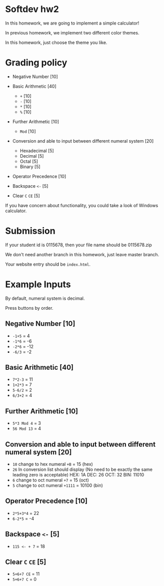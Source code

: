 # Softdev hw2

In this homework, we are going to implement a simple calculator!

In previous homework, we implement two different color themes.

In this homework, just choose the theme you like.

# Grading policy

- Negative Number [10]

- Basic Arithmetic [40]

	- ``+`` [10]
	- ``-`` [10]
	- ``*`` [10]
	- ``%`` [10]

- Further Arithmetic [10]

	- ``Mod`` [10]

- Conversion and able to input between different numeral system [20]

	- Hexadecimal [5]
	- Decimal [5]
	- Octal [5]
	- Binary [5]

- Operator Precedence [10]

- Backspace ``<-`` [5]

- Clear `C` `CE` [5]

If you have concern about functionality, you could take a look of Windows calculator.

# Submission

If your student id is 0115678, then your file name should be 0115678.zip

We don't need another branch in this homework, just leave master branch.

Your website entry should be `index.html`.

# Example Inputs

By default, numeral system is decimal.

Press buttons by order.

## Negative Number [10]

- `-1+5` = 4
- `-1*6` = -6
- `-2*6` = -12
- `-6/3` = -2

## Basic Arithmetic [40]

- `7*2-3` = 11
- `1+2*3` = 7
- `5-6/2` = 2
- `6/3+2` = 4

## Further Arithmetic [10]

- `5*3 Mod 4` = 3
- `56 Mod 13` = 4

## Conversion and able to input between different numeral system [20]

- `10`
change to hex numeral
`+B` = 15 (hex)
- `26`
In conversion list should display (No need to be exactly the same leading zero is acceptable)
HEX: 1A
DEC: 26
OCT: 32
BIN: 11010
- `6`
change to oct numeral
`+7` = 15 (oct)
- `5`
change to oct numeral
`+1111` = 10100 (bin)

## Operator Precedence [10]

- `2*5+3*4` = 22
- `6-2*5` = -4

## Backspace ``<-`` [5]

- `115 <- + 7` = 18

## Clear `C` `CE` [5]

- `5+6+7 CE` = 11
- `5+6+7 C` = 0 
